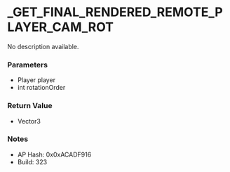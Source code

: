# _GET_FINAL_RENDERED_REMOTE_PLAYER_CAM_ROT

No description available.

### Parameters
* Player player
* int rotationOrder

### Return Value
* Vector3

### Notes
* AP Hash: 0x0xACADF916
* Build: 323

